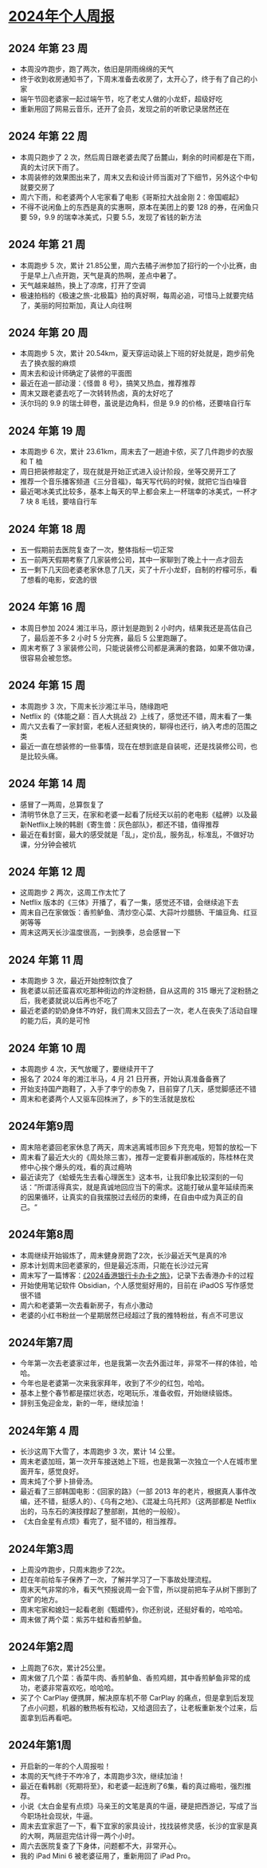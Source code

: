 # [2024年个人周报](https://github.com/superleeyom/blog/issues/57)

## 2024 年第 23 周
- 本周没咋跑步，跑了两次，依旧是阴雨绵绵的天气
- 终于收到收房通知书了，下周末准备去收房了，太开心了，终于有了自己的小家
- 端午节回老婆家一起过端午节，吃了老丈人做的小龙虾，超级好吃
- 重新用回了网易云音乐，还开了会员，发现之前的听歌记录居然还在
## 2024 年第 22 周
- 本周只跑步了 2 次，然后周日跟老婆去爬了岳麓山，剩余的时间都是在下雨，真的太讨厌下雨了。
- 本周装修的效果图出来了，周末又去和设计师当面对了下细节，另外这个中旬就要交房了
- 周六下雨，和老婆两个人宅家看了电影《哥斯拉大战金刚 2：帝国崛起》
- 不得不说闲鱼上的东西是真的实惠啊，原本在美团上的要 128 的券，在闲鱼只要 59，9.9 的瑞幸冰美式，只要 5.5，发现了省钱的新方法

## 2024 年第 21 周
- 本周跑步 5 次，累计 21.85公里，周六去橘子洲参加了招行的一个小比赛，由于是早上八点开跑，天气是真的热啊，差点中暑了。
- 天气越来越热，换上了凉席，打开了空调
- 极速拍档的《极速之旅-北极篇》拍的真好啊，每周必追，可惜马上就要完结了，美丽的阿拉斯加，真让人向往啊

## 2024 年第 20 周

- 本周跑步 5 次，累计 20.54km，夏天穿运动装上下班的好处就是，跑步前免去了换衣服的麻烦
- 周末去和设计师确定了装修的平面图
- 最近在追一部动漫：《怪兽 8 号》，搞笑又热血，推荐推荐
- 周末又跟老婆去吃了一次转转热卤，真的太好吃了
- 沃尔玛的 9.9 的瑞士碎卷，虽说是边角料，但是 9.9 的价格，还要啥自行车
## 2024 年第 19 周
- 本周跑步 6 次，累计 23.61km，周末去了一趟迪卡侬，买了几件跑步的衣服和 T 桖
- 周日把装修敲定了，现在就是开始正式进入设计阶段，坐等交房开工了
- 推荐一个音乐播客频道《三分音福》，每天写代码的时候，就把它当白噪音
- 最近喝冰美式比较多，基本上每天的早上都会来上一杯瑞幸的冰美式，一杯才 7 块 8 毛钱，要啥自行车
## 2024 年第 18 周

- 五一假期前去医院复查了一次，整体指标一切正常
- 五一前两天假期考察了几家装修公司，其中一家聊到了晚上十一点才回去
- 五一剩下几天回老婆老家休息了几天，买了十斤小龙虾，自制的柠檬可乐，看了想看的电影，安逸的很

## 2024 年第 16 周

- 本周日参加 2024 湘江半马，原计划是跑到 2 小时内，结果我还是高估自己了，最后差不多 2 小时 5 分完赛，最后 5 公里跑蹦了。
- 周末考察了 3 家装修公司，只能说装修公司都是满满的套路，如果不做功课，很容易会被忽悠。

## 2024 年第 15 周

- 本周跑步 3 次，下周末长沙湘江半马，随缘跑吧
- Netflix 的《体能之巅：百人大挑战 2》上线了，感觉还不错，周末看了一集
- 周六又去看了一家封窗，老板人还挺爽快的，聊得也还行，纳入考虑的范围之类
- 最近一直在想装修的一些事情，现在在想到底是自装呢，还是找装修公司，也是比较头痛。

## 2024 年第 14 周

- 感冒了一两周，总算恢复了
- 清明节休息了三天，在家和老婆一起看了阮经天以前的老电影《艋舺》以及最新Netflix上映的韩剧《寄生兽：灰色部队》，都还不错，值得推荐
- 最近在看封窗，最大的感受就是「乱」，定价乱，服务乱，标准乱，不做好功课，分分钟会被坑

## 2024 年第 12 周

- 这周跑步 2 两次，这周工作太忙了
- Netflix 版本的《三体》开播了，看了一集，感觉还不错，会继续追下去
- 周末自己在家做饭：香煎鲈鱼、清炒空心菜、大蒜叶炒腊肠、干煸豆角、红豆粥等等
- 周末这两天长沙温度很高，一到换季，总会感冒一下

## 2024 年第 11 周

- 本周跑步 3 次，最近开始控制饮食了
- 我老婆以前还蛮喜欢吃那种街边的炸淀粉肠，自从这周的 315 曝光了淀粉肠之后，我老婆就说以后再也不吃了
- 最近老婆的奶奶身体不咋好，我们周末又回去了一次，老人在丧失了活动自理的能力后，真的是可怜
## 2024 年第 10 周
- 本周跑步 4 次，天气放暖了，要继续开干了
- 报名了 2024 年的湘江半马，4 月 21 日开赛，开始认真准备备赛了
- 开始支持国产跑鞋了，入手了李宁的赤兔 7，目前穿了几天，感觉脚感还不错
- 周末和老婆两个人又驱车回株洲了，乡下的生活就是放松

## 2024年第9周
- 周末陪老婆回老家休息了两天，周末逃离城市回乡下充充电，短暂的放松一下
- 周末看了最近大火的《周处除三害》，推荐一定要看非删减版的，陈桂林在灵修中心挨个爆头的戏，看的真过瘾呐
- 最近读完了《蛤蟆先生去看心理医生》这本书，让我印象比较深刻的一句话：”所谓活得真实，就是真诚地回应当下的需求。这能打破从童年延续而来的因果循环，让真实的自我摆脱过去经历的束缚，在自由中成为真正的自己。“

## 2024年第8周
- 本周继续开始锻炼了，周末健身房跑了2次，长沙最近天气是真的冷
- 原本计划周末回老婆家的，但是最近冻雨，只能在长沙过元宵
- 周末写了一篇博客：[《2024香港银行卡办卡之旅》](https://github.com/superleeyom/blog/issues/58)，记录下去香港办卡的过程
- 开始使用笔记软件 Obsidian，个人感觉挺好用的，目前在 iPadOS 写作感觉很不错
- 周六和老婆第一次去看新房子，有点小激动
- 老婆的小红书粉丝一个星期居然已经超过了我的推特粉丝，有点不可思议

## 2024年第7周
- 今年第一次去老婆家过年，也是我第一次去外面过年，非常不一样的体验，哈哈。
- 今年也是老婆第一次来我家拜年，收到了不少的红包，哈哈。
- 基本上整个春节都是摆烂状态，吃喝玩乐，准备收假，开始继续锻炼。
- 辞别玉兔迎金龙，新的一年，继续加油！


## 2024年第 4 周
- 长沙这周下大雪了，本周跑步 3 次，累计 14 公里。
- 周末老婆加班，第一次开车接送她上下班，也是我第一次独立一个人在城市里面开车，感觉良好。
- 周末炖了个萝卜排骨汤。
- 最近看了三部韩国电影：《回家的路》（一部 2013 年的老片，根据真人事件改编，还不错，挺感人的）、《乌有之地》、《混凝土乌托邦》（这两部都是 Netflix 出的，马东石的演技撑起了整部剧，其他的一般般）。
- 《太白金星有点烦》看完了，挺不错的，相当推荐。

## 2024年第3周
- 上周没咋跑步，只周末跑步了2次。
- 赶在年前给车子保养了一次，了解并学习了一下事故处理流程。
- 周末天气非常的冷，看天气预报说周一会下雪，所以提前把车子从树下挪到了空旷的地方。
- 周末宅家和媳妇一起看老剧《甄嬛传》，你还别说，还挺好看的，哈哈哈。
- 周末做了两个菜：紫苏牛蛙和香煎鲈鱼。

## 2024年第2周
- 上周跑了6次，累计25公里。
- 周末做了几个菜：香菜牛肉、香煎鲈鱼、香煎鸡翅，其中香煎鲈鱼非常的成功，老婆非常喜欢吃，哈哈哈。
- 买了个 CarPlay 便携屏，解决原车机不带 CarPlay 的痛点，但是拿到后发现了点小问题，机器的散热板有松动，又给退回去了，让老板重新发个过来，后面拿到后再看吧。


## 2024年第1周
- 开启新的一年的个人周报啦！
- 本周的天气终于不咋冷了，本周跑步3次，继续加油！
- 最近在看韩剧《死期将至》，和老婆一起连刷了6集，看的真过瘾啦，强烈推荐。
- 小说《太白金星有点烦》马亲王的文笔是真的牛逼，硬是把西游记，写成了当今职场社会现状，牛逼。
- 周末去宜家逛了一下，看下宜家的家具设计，找找装修灵感，长沙的宜家是真的大啊，两层逛完估计得一两个小时。
- 周六去医院复查了下身体，问题都不大，非常开心。
- 我的 iPad Mini 6 被老婆征用了，重新用回了 iPad Pro。